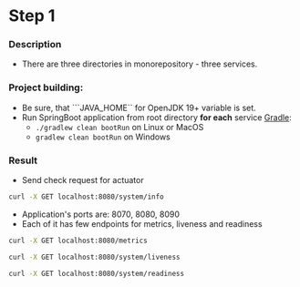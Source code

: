 # Step 1

### Description

- There are three directories in monorepository - three services.

### Project building:

- Be sure, that ```JAVA_HOME`` for  OpenJDK 19+ variable is set.
- Run SpringBoot application from root directory **for each** service [Gradle](../landscape-service/build.gradle.kts):
  - `./gradlew clean bootRun` on Linux or MacOS
  - `gradlew clean bootRun` on Windows


### Result

- Send check request for actuator
```bash 
curl -X GET localhost:8080/system/info
```

- Application's ports are: 8070, 8080, 8090
- Each of it has few endpoints for metrics, liveness and readiness
```bash 
curl -X GET localhost:8080/metrics
```
```bash 
curl -X GET localhost:8080/system/liveness
```
```bash 
curl -X GET localhost:8080/system/readiness
```